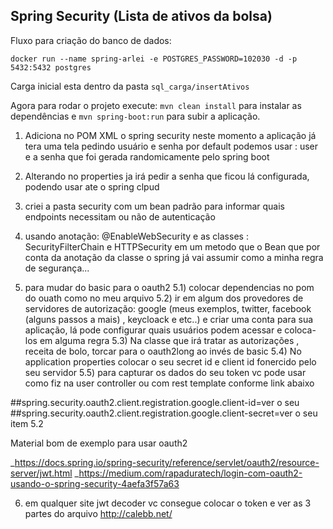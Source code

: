 ## Spring Security (Lista de ativos da bolsa)

Fluxo para criação do banco de dados:

`docker run --name spring-arlei -e POSTGRES_PASSWORD=102030 -d -p 5432:5432 postgres`

Carga inicial esta dentro da pasta `sql_carga/insertAtivos`

Agora para rodar o projeto execute: `mvn clean install` para instalar as dependências e `mvn spring-boot:run` para subir a aplicação.

1) Adiciona no POM XML o spring security neste momento a aplicação já tera uma tela pedindo usuário e senha
   por default podemos usar : user e a senha que foi gerada randomicamente pelo spring boot
2) Alterando no properties ja irá pedir a senha que ficou lá configurada, podendo usar ate o spring clpud
3) criei a pasta security com um bean padrão para informar quais endpoints necessitam ou não de autenticação
4) usando anotação: @EnableWebSecurity e as classes : SecurityFilterChain e HTTPSecurity em um metodo que o Bean que por conta da anotação da classe 
o spring já vai assumir como a minha regra de segurança...

5) para mudar do basic para o oauth2
5.1) colocar  dependencias no pom do ouath como no meu arquivo
5.2) ir em algum dos provedores de servidores de autorização: google (meus exemplos, twitter, facebook (alguns passos a mais) , keycloack e etc..)
e criar uma conta para sua aplicação, lá pode configurar quais usuários podem acessar e coloca-los em alguma regra
5.3) Na classe que irá tratar as autorizações , receita de bolo, torcar para o oauth2long ao invés de basic
5.4) No application properties colocar o seu secret id e client id fonercido pelo seu servidor
5.5) para capturar os dados do seu token vc pode usar como fiz na user controller ou com rest template conforme link abaixo

##spring.security.oauth2.client.registration.google.client-id=ver o seu 
##spring.security.oauth2.client.registration.google.client-secret=ver o seu item 5.2


Material bom de exemplo para usar oauth2

_https://docs.spring.io/spring-security/reference/servlet/oauth2/resource-server/jwt.html
_https://medium.com/rapaduratech/login-com-oauth2-usando-o-spring-security-4aefa3f57a63

6) em qualquer site jwt decoder vc consegue colocar o token e ver as 3 partes do arquivo
   http://calebb.net/
